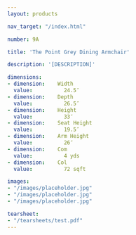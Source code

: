 ```yaml
---
layout: products

nav_target: "/index.html"

number: 9A

title: 'The Point Grey Dining Armchair'

description: '[DESCRIPTION]'

dimensions:
- dimension:    Width
  value:          24.5″
- dimension:    Depth
  value:          26.5″
- dimension:    Height
  value:          33″
- dimension:    Seat Height
  value:          19.5″
- dimension:    Arm Height
  value:          26″
- dimension:    Com
  value:          4 yds
- dimension:    Col
  value:          72 sqft

images:
- "/images/placeholder.jpg"
- "/images/placeholder.jpg"
- "/images/placeholder.jpg"

tearsheet:
- "/tearsheets/test.pdf"
---
```

